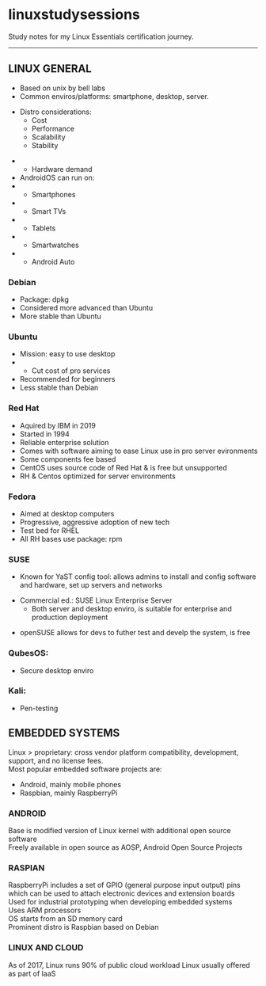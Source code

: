 # linuxstudysessions
Study notes for my Linux Essentials certification journey.

---

## LINUX GENERAL  
+ Based on unix by bell labs
+ Common enviros/platforms: smartphone, desktop, server.
- Distro considerations:
    - Cost
    - Performance
    - Scalability
    - Stability 
+ + Hardware demand
+ AndroidOS can run on:
+ + Smartphones
+ + Smart TVs
+ + Tablets
+ + Smartwatches
+ + Android Auto

### Debian  
+ Package: dpkg  
+ Considered more advanced than Ubuntu  
+ More stable than Ubuntu  

### Ubuntu  
+ Mission: easy to use desktop  
+ + Cut cost of pro services  
+ Recommended for beginners  
+ Less stable than Debian  

### Red Hat  
+ Aquired by IBM in 2019  
+ Started in 1994  
+ Reliable enterprise solution  
+ Comes with software aiming to ease Linux use in pro server evironments  
+ Some components fee based  
+ CentOS uses source code of Red Hat & is free but unsupported  
+ RH & Centos optimized for server environments  

### Fedora  
+ Aimed at desktop computers  
+ Progressive, aggressive adoption of new tech  
+ Test bed for RHEL  
+ All RH bases use package: rpm  

### SUSE
+ Known for YaST config tool: allows admins to install and config software and hardware, set up servers and networks
- Commercial ed.: SUSE Linux Enterprise Server 
    - Both server and desktop enviro, is suitable for enterprise and production deployment 
+ openSUSE allows for devs to futher test and develp the system, is free

### QubesOS:  
+ Secure desktop enviro

### Kali:  
+ Pen-testing 

## EMBEDDED SYSTEMS  

Linux > proprietary: cross vendor platform compatibility, development, support, and no license fees.  
Most popular embedded software projects are:  
+ Android, mainly mobile phones
+ Raspbian, mainly RaspberryPi

### ANDROID  
Base is modified version of Linux kernel with additional open source software  
Freely available in open source as AOSP, Android Open Source Projects  

### RASPIAN  
RaspberryPi includes a set of GPIO (general purpose input output) pins which can be used to attach electronic devices and extension boards  
Used for industrial prototyping when developing embedded systems  
Uses ARM processors  
OS starts from an SD memory card  
Prominent distro is Raspbian based on Debian  

### LINUX AND CLOUD  
As of 2017, Linux runs 90% of public cloud workload
Linux usually offered as part of IaaS 

